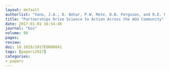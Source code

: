 ```yaml
---
layout: default
authorlist: "Vano, J.A., D. Behar, P.W. Mote, D.B. Ferguson, and R.E. Pandya"
title: "Partnerships Drive Science to Action Across the AGU Community"
date: 2017-01-01 16:54:46
journal: "Eos"
volume: 98
pages:
review:
doi: 10.1029/2017EO088041
tags: [papers2017]
categories:
- papers
---
```


